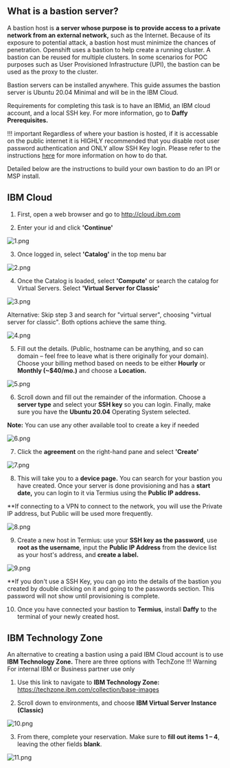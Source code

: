 <script>
  document.title = "Supporting Software - Bastion";
</script>
## What is a bastion server?

A bastion host is **a server whose purpose is to provide access to a private network from an external network,** such as the Internet. Because of its exposure to potential attack, a bastion host must minimize the chances of penetration. Openshift uses a bastion to help create a running cluster. A bastion can be reused for multiple clusters. In some scenarios for POC purposes such as User Provisioned Infrastructure (UPI), the bastion can be used as the proxy to the cluster.

Bastion servers can be installed anywhere. This guide assumes the bastion server is Ubuntu 20.04 Minimal and will be in the IBM Cloud.

Requirements for completing this task is to have an IBMid, an IBM cloud account, and a local SSH key. For more information, go to **Daffy Prerequisites.**


!!! important
	Regardless of where your bastion is hosted, if it is accessable on the public internet it is HIGHLY recommended that you disable root user password authentication and ONLY allow SSH Key login. Please refer to the instructions [here](/daffy/More/secure-server-ssh-only-login) for more information on how to do that. 


Detailed below are the instructions to build your own bastion to do an IPI or MSP install.

## IBM Cloud

1. First, open a web browser and go to http://cloud.ibm.com

2. Enter your id and click **'Continue'**

![1.png](../images/SupportingSoftware/CreateYourOwnBastion/1.png)

3. Once logged in, select **'Catalog'** in the top menu bar

![2.png](../images/SupportingSoftware/CreateYourOwnBastion/2.png)

4. Once the Catalog is loaded, select **'Compute'** or search the catalog for Virtual Servers. Select **'Virtual Server for Classic'**

![3.png](../images/SupportingSoftware/CreateYourOwnBastion/3.png)

Alternative: Skip step 3 and search for "virtual server", choosing "virtual server for classic". Both options achieve the same thing.  

![4.png](../images/SupportingSoftware/CreateYourOwnBastion/4.png)

5. Fill out the details. (Public, hostname can be anything, and so can domain – feel free to leave what is there originally for your domain). Choose your billing method based on needs to be either **Hourly** or **Monthly (~$40/mo.)** and choose a **Location.**

![5.png](../images/SupportingSoftware/CreateYourOwnBastion/5.png)

6. Scroll down and fill out the remainder of the information. Choose a **server type** and select your **SSH key** so you can login. Finally, make sure you have the **Ubuntu 20.04** Operating System selected.

**Note:** You can use any other available tool to create a key if needed

![6.png](../images/SupportingSoftware/CreateYourOwnBastion/6.png)

7. Click the **agreement** on the right-hand pane and select **'Create'**

![7.png](../images/SupportingSoftware/CreateYourOwnBastion/7.png)

8. This will take you to a **device page.** You can search for your bastion you have created. Once your server is done provisioning and has a **start date,** you can login to it via Termius using the **Public IP address.**

**If connecting to a VPN to connect to the network, you will use the Private IP address, but Public will be used more frequently.

![8.png](../images/SupportingSoftware/CreateYourOwnBastion/8.png)

9. Create a new host in Termius: use your **SSH key as the password**, use **root as the username**, input the **Public IP Address** from the device list as your host's address, and **create a label.**

![9.png](../images/SupportingSoftware/CreateYourOwnBastion/9.png)

**If you don't use a SSH Key, you can go into the details of the bastion you created by double clicking on it and going to the passwords section. This password will not show until provisioning is complete.

10. Once you have connected your bastion to **Termius**, install **Daffy** to the terminal of your newly created host.

## IBM Technology Zone

An alternative to creating a bastion using a paid IBM Cloud account is to use **IBM Technology Zone.**
There are three options with TechZone
!!! Warning   
      For internal IBM or Business partner use only

1. Use this link to navigate to **IBM Technology Zone:** https://techzone.ibm.com/collection/base-images

2. Scroll down to environments, and choose **IBM Virtual Server Instance (Classic)**

![10.png](../images/SupportingSoftware/CreateYourOwnBastion/10.png)

3. From there, complete your reservation. Make sure to **fill out items 1 – 4**, leaving the other fields **blank**.

![11.png](../images/SupportingSoftware/CreateYourOwnBastion/11.png)
